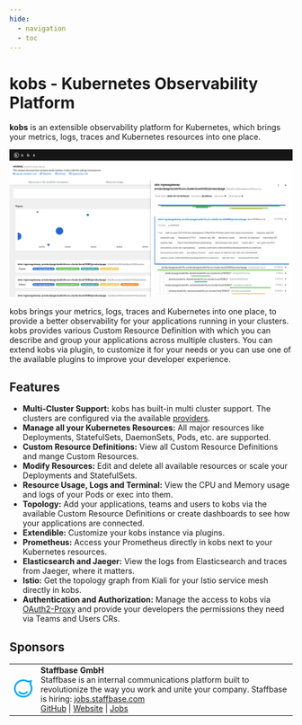 ```yaml
---
hide:
  - navigation
  - toc
---
```


# kobs - Kubernetes Observability Platform

**kobs** is an extensible observability platform for Kubernetes, which brings your metrics, logs, traces and Kubernetes resources into one place.

![Screenshot](assets/images/screenshot.png)

kobs brings your metrics, logs, traces and Kubernetes into one place, to provide a better observability for your applications running in your clusters. kobs provides various Custom Resource Definition with which you can describe and group your applications across multiple clusters. You can extend kobs via plugin, to customize it for your needs or you can use one of the available plugins to improve your developer experience.

## Features

- **Multi-Cluster Support:** kobs has built-in multi cluster support. The clusters are configured via the available [providers](https://kobs.io/main/configuration/clusters/#provider).
- **Manage all your Kubernetes Resources:** All major resources like Deployments, StatefulSets, DaemonSets, Pods, etc. are supported.
- **Custom Resource Definitions:** View all Custom Resource Definitions and mange Custom Resources.
- **Modify Resources:** Edit and delete all available resources or scale your Deployments and StatefulSets.
- **Resource Usage, Logs and Terminal:** View the CPU and Memory usage and logs of your Pods or exec into them.
- **Topology:** Add your applications, teams and users to kobs via the available Custom Resource Definitions or create dashboards to see how your applications are connected.
- **Extendible:** Customize your kobs instance via plugins.
- **Prometheus:** Access your Prometheus directly in kobs next to your Kubernetes resources.
- **Elasticsearch and Jaeger:** View the logs from Elasticsearch and traces from Jaeger, where it matters.
- **Istio:** Get the topology graph from Kiali for your Istio service mesh directly in kobs.
- **Authentication and Authorization:** Manage the access to kobs via [OAuth2-Proxy](https://oauth2-proxy.github.io/oauth2-proxy/) and provide your developers the permissions they need via Teams and Users CRs.

## Sponsors

<table>
  <tr>
    <td>
      <img src="assets/images/sponsors/staffbase.png" alt="Staffbase GmbH" width="96" />
    </td>
    <td>
      <b>Staffbase GmbH</b>
      <br />Staffbase is an internal communications platform built to revolutionize the way you work and unite your company. Staffbase is hiring: <a href="https://jobs.staffbase.com" target="_blank" rel="noreferrer">jobs.staffbase.com</a>
      <br /><a href="https://github.com/Staffbase" target="_blank" rel="noreferrer">GitHub</a> | <a href="https://staffbase.com/" target="_blank" rel="noreferrer">Website</a> | <a href="https://jobs.staffbase.com" target="_blank" rel="noreferrer">Jobs</a>
    </td>
  </tr>
</table>
